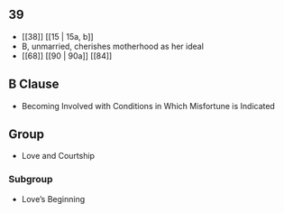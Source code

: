 ## 39
- [[38]] [[15 | 15a, b]] 
- B, unmarried, cherishes motherhood as her ideal
- [[68]] [[90 | 90a]] [[84]] 

## B Clause
- Becoming Involved with Conditions in Which Misfortune is Indicated

## Group
- Love and Courtship

### Subgroup
- Love’s Beginning

